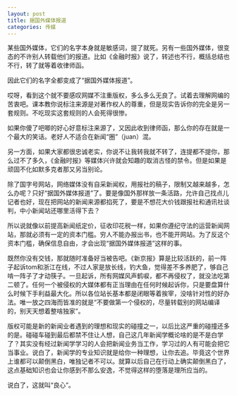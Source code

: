 ```yaml
---
layout: post
title: 据国外媒体报道
categories: 传媒
---
```

某些国外媒体，它们的名字本身就是敏感词，提了就死。另有一些国外媒体，很变态的不许别人转载他们的报道。比如《金融时报》说了，转述也不行，概括总结也不行，转了就等着收律师函。

因此它们的名字全都变成了“据国外媒体报道”。

哎呀，看到这个就不要感叹网媒不注重版权，多么多么无良了。试着去理解网编的苦衷吧。课本教你说标注来源是对著作权人的尊重，但是现实告诉你的完全是另一套规则。不吃现实这套规则的人会死得很惨。

如果你傻了吧唧的好心好意标注来源了，又因此收到律师函，那么你的存在就是一个最大的笑话。老好人不适合在新闻“圈”（juan）混。

另一方面，如果大家都很忠诚老实，你说不让我转我就不转了，连提都不提你，那么过不了多久，《金融时报》等媒体兴许就会知趣的取消古怪的禁令。但是如果是顽固不化如默多克者那又另当别论。

除了国字号网站，网络媒体没有自采新闻权，用报社的稿子，限制又越来越多，怎么办呢？只好“据国外媒体报道”了。要是像国外那样放一条活路，允许自己找点儿记者也好，现在把网站的新闻来源都掐死了，要是不想花大价钱跟报社和通讯社谈判，中小新闻站还哪里活得下去？

所以说就像以前提高新闻纸定价，征收印花税一样，如果你遵纪守法的运营新闻网站，那就必须有一定的资本门槛。穷人不能办报出书，也不能开网站。为了反这个资本门槛，确保信息自由，才会出现“据国外媒体报道”这样的事。

既然你没有交钱，那就随时准备好当被告吧。《新京报》算是比较活跃的，前一阵子起诉tom和浙江在线，不过人家是放长线，钓大鱼，觉得差不多养肥了，够自己啃一阵子了才动筷子。一旦起诉，所有网媒风声鹤唳，都不再侵权了，就没法吃第二顿了。任何一个被侵权的大媒体都有正当理由在任何时候起诉你，只是要盘算什么时候下手利益最大化。所以各位站长基本都是闭眼等着挨宰，没啥针对性的好办法。唯一放之四海而皆准的就是“不要做第一个侵权的，尽量转载别的网站编译的，别天天想着整啥独家”。

版权可能是新的新闻业者遇到的理想和现实的碰撞之一，以后比这严重的碰撞还多的是。碰碰车碰到最后都禁不住让人想，自己这几年新闻学概论啥的是不是白学了？其实没有经过新闻学学习的人会把新闻业务当工作，学习过的人有可能会把它当事业。说白了，新闻学的专业知识就是给你一种理想，让你去追。毕竟这个世界上谁都可以颠倒黑白，唯独记者不可以。就算以后自己在行动上确实颠倒黑白了，这点基础知识也会让你感到不那么安逸，不觉得这样的堕落是理所应当的。

说白了，这就叫“良心”。

